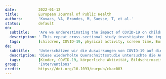 ```yaml
---
date:          2022-01-12
title:         European Journal of Public Health
authors:       'Kovacs, VA, Brandes, M, Suesse, T, et al.'
status:        default
en:
  subtitle:    'Are we underestimating the impact of COVID-19 on children’s physical activity in Europe? - a study of 24,302 children '
  description: ' This repeat cross-sectional study investigated the impact of lockdown in Europe in Winter (Jan-Feb 2021) on children’s and adolescent’s physical activity (PA) and recreational screen time (RST), and compared PA to the lockdown in Spring 2020. An online survey was administered (n = 24,302; 6-18 years; 51.7% boys) in nine countries. PA and RST were assessed by 7-day recall. 9.3% of children met WHO PA recommendation, which was half of the proportion observed in Spring 2020 (19.0%). Sixty percent exceeded the RST recommendations. This suggests that winter lockdown could have a more negative impact on PA than in spring.'
  tags:        [children, COVID-19, physical activity, screen time, Europe]
de:
  subtitle:    'Unterschätzen wir die Auswirkungen von COVID-19 auf die körperliche Aktivität von Kindern in Europa? - eine Studie mit 24.302 Kindern'
  description: 'Diese wiederholte Querschnittsstudie untersuchte die Auswirkungen der Sperre in Europa im Winter (Januar-Februar 2021) auf die körperliche Aktivität (PA) und die Bildschirmzeit in der Freizeit von Kindern und Jugendlichen und verglich die PA mit der Sperre im Frühjahr 2020. Es wurde eine Online-Umfrage in neun Ländern durchgeführt (n = 24 302; 6-18 Jahre; 51,7 % Jungen). PA und RST wurden mittels 7-Tage-Erinnerung bewertet. 9,3 % der Kinder erfüllten die PA-Empfehlung der WHO, was der Hälfte des im Frühjahr 2020 beobachteten Anteils entsprach (19,0 %). Sechzig Prozent übertrafen die RST-Empfehlungen. Dies deutet darauf hin, dass die Schließung im Winter einen negativeren Einfluss auf die PA haben könnte als im Frühjahr.' 
  tags:        [Kinder, COVID-19, körperliche Aktivität, Bildschirmzeit, Europa]
group:         'Interventions'
credit:        https://doi.org/10.1093/eurpub/ckac003
---
```

